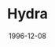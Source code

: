 ---
mission_id: hydra
slug: "hydra"
editorsChoice:
title: "Hydra"
authors: 
    - "Mike Neugebauer"
date: 1996-12-08
filename: "/missions/hydra.zip"
description: "The Empire has constructed a base inside a hollowed asteroid located above a planet housing a Rebel Army base. While the asteroid base is primarily there to gain information, it is also defended with 14 bombs that could spew radioactive material across the base and the planet. Your job is to get inside the asteroid, deactivate the bombs and kill everyone inside. The Crow will be waiting for you outside when you finish."
cover: "hydra.png"
levelReplaced:	SECBASE
difficulty: yes
bm:	no
fme: no
wax: no
three_do: no
voc: no
gmd: no
vue: no
lfd: no
base: "New level from scratch" 
editors: "WDFUSE 1.5"

---
